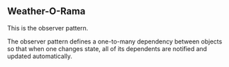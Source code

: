 ## Weather-O-Rama

This is the observer pattern.

The observer pattern defines a one-to-many dependency between objects so that when
one changes state, all of its dependents are notified and updated automatically.